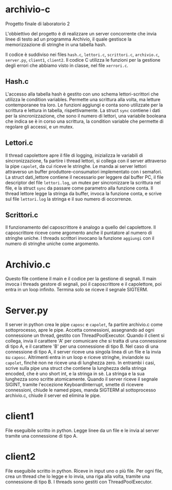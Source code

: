 # archivio-c
Progetto finale di laboratorio 2

L'obbiettivo del progetto è di realizzare un server concorrente che invia linee di testo ad un programma Archivio, il quale gestisce la memorizzazione di stringhe in una tabella hash.

Il codice è suddiviso nei files `hash.c`, `lettori.c`, `scrittori.c`, `archivio.c`, `server.py`, `client1`, `client2`. Il codice C utilizza le funzioni per la gestione degli errori che abbiamo visto in classe, nel file `xerrori.c`.

## Hash.c
L'accesso alla tabella hash è gestito con uno schema lettori-scrittori che utilizza le condition variables. Permette una scrittura alla volta, ma letture contemporanee tra loro.
Le funzioni aggiungi e conta sono utilizzate per la scrittura e lettura in tabella, rispettivamente.
La struct `sync` contiene i dati per la sincronizzazione, che sono il numero di lettori, una variabile booleana che indica se è in corso una scrittura, la condition variable che permette di regolare gli accessi, e un mutex.

## Lettori.c
Il thread capolettore apre il file di logging, inizializza le variabili di sincronizzazione, fa partire i thread lettori, si collega con il server attraverso la pipe `capolet`, da cui riceve le stringhe. Le manda ai server lettori attraverso un buffer produttore-consumatori implementato con i semafori.
La struct dati_lettore contiene il necessario per leggere dal buffer PC, il file descriptor del file `lettori.log`, un mutex per sincronizzare la scrittura nel file, e la struct `sync` da passare come parametro alla funzione conta.
Il thread lettore legge la stringa da buffer, invoca la funzione conta, e scrive sul file `lettori.log` la stringa e il suo numero di occorrenze.

## Scrittori.c
Il funzionamento del caposcrittore è analogo a quello del capolettore. Il caposcrittore riceve come argomento anche il puntatore al numero di stringhe uniche. I threads scrittori invocano la funzione `aggiungi` con il numero di stringhe uniche come argomento.

# Archivio.c
Questo file contiene il main e il codice per la gestione di segnali.
Il main invoca i threads gestore di segnali, poi il caposcrittore e il capolettore, poi entra in un loop infinito.
Termina solo se riceve il segnale SIGTERM.

# Server.py
Il server in python crea le pipe `caposc` e `capolet`, fa partire archivio.c come sottoprocesso, apre le pipe.
Accetta connessioni, assegnando ad ogni connessione un thread, gestito con ThreadPoolExecutor.
Quando il client si collega, invia il carattere 'A' per comunicare che si tratta di una connessione di tipo A, e il carattere 'B' per una connessione di tipo B.
Nel caso di una connessione di tipo A, il server riceve una singola linea di un file e la invia su `caposc`.
Altrimenti entra in un loop e riceve stringhe, inviandole su `capolet`, finchè non ne riceve una di lunghezza zero.
In entrambi i casi, scrive sulla pipe una struct che contiene la lunghezza della stringa encoded, che è uno short int, e la stringa in sè. La stringa e la sua lunghezza sono scritte atomicamente.
Quando il server riceve il segnale SIGINT, tramite l'eccezione KeyboardInterrupt, smette di ricevere connessioni, chiude le named pipes, manda SIGTERM al sottoprocesso archivio.c, chiude il server ed elimina le pipe.

# client1
File eseguibile scritto in python. Legge linee da un file e le invia al server tramite una connessione di tipo A.

# client2
File eseguibile scritto in python. Riceve in input uno o più file. Per ogni file, crea un thread che lo legge e lo invia, una riga alla volta, tramite una connessione di tipo B.
I threads sono gestiti con ThreadPoolExecutor.
